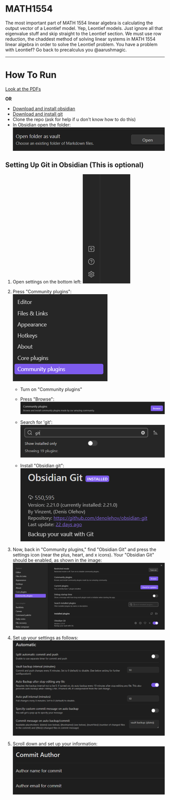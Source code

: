 # MATH1554


The most important part of MATH 1554 linear algebra is calculating the output vector of a Leontief model. Yep, Leontief models. Just ignore all that eigenvalue stuff and skip straight to the Leontief section. We must use row reduction, the chaddest method of solving linear systems in MATH 1554 linear algebra in order to solve the Leontief problem. You have a problem with Leontief? Go back to precalculus you @aarushmagic.
 
***
# How To Run
[Look at the PDFs](./pdf/)

**OR**

- [Download and install obsidian](https://obsidian.md/download) 
- [Download and install git](https://git-scm.com/downloads) 
- Clone the repo (ask for help if u don't know how to do this)
- In Obsidian open the folder: ![](README%20pics/Pasted%20image%2020230822122443.png)
## Setting Up Git in Obsidian (This is optional)

1. Open settings on the bottom left:
   ![](README%20pics/Pasted%20image%2020230822122625.png)

2. Press "Community plugins":
   ![](README%20pics/Pasted%20image%2020230822122702.png)

   - Turn on "Community plugins"
   - Press "Browse":
     ![](README%20pics/Pasted%20image%2020230822122836.png)

   - Search for 'git':
     ![](README%20pics/Pasted%20image%2020230822123022.png)

   - Install "Obsidian git":
     ![](README%20pics/Pasted%20image%2020230822123102.png)

3. Now, back in "Community plugins," find "Obsidian Git" and press the settings icon (near the plus, heart, and x icons). Your "Obsidian Git" should be enabled, as shown in the image:
   ![](README%20pics/Pasted%20image%2020230822123207.png)

4. Set up your settings as follows:
   ![](README%20pics/Pasted%20image%2020230822123447.png)

5. Scroll down and set up your information:
   ![](README%20pics/Pasted%20image%2020230822123530.png)

